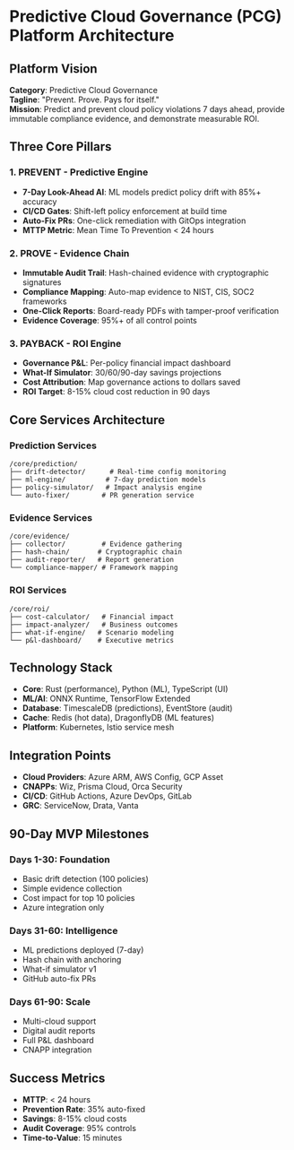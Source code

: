 # Predictive Cloud Governance (PCG) Platform Architecture

## Platform Vision
**Category**: Predictive Cloud Governance  
**Tagline**: "Prevent. Prove. Pays for itself."  
**Mission**: Predict and prevent cloud policy violations 7 days ahead, provide immutable compliance evidence, and demonstrate measurable ROI.

## Three Core Pillars

### 1. PREVENT - Predictive Engine
- **7-Day Look-Ahead AI**: ML models predict policy drift with 85%+ accuracy
- **CI/CD Gates**: Shift-left policy enforcement at build time
- **Auto-Fix PRs**: One-click remediation with GitOps integration
- **MTTP Metric**: Mean Time To Prevention < 24 hours

### 2. PROVE - Evidence Chain  
- **Immutable Audit Trail**: Hash-chained evidence with cryptographic signatures
- **Compliance Mapping**: Auto-map evidence to NIST, CIS, SOC2 frameworks
- **One-Click Reports**: Board-ready PDFs with tamper-proof verification
- **Evidence Coverage**: 95%+ of all control points

### 3. PAYBACK - ROI Engine
- **Governance P&L**: Per-policy financial impact dashboard
- **What-If Simulator**: 30/60/90-day savings projections
- **Cost Attribution**: Map governance actions to dollars saved
- **ROI Target**: 8-15% cloud cost reduction in 90 days

## Core Services Architecture

### Prediction Services
```
/core/prediction/
├── drift-detector/      # Real-time config monitoring
├── ml-engine/          # 7-day prediction models
├── policy-simulator/   # Impact analysis engine
└── auto-fixer/        # PR generation service
```

### Evidence Services
```
/core/evidence/
├── collector/         # Evidence gathering
├── hash-chain/       # Cryptographic chain
├── audit-reporter/   # Report generation
└── compliance-mapper/ # Framework mapping
```

### ROI Services
```
/core/roi/
├── cost-calculator/   # Financial impact
├── impact-analyzer/   # Business outcomes
├── what-if-engine/   # Scenario modeling
└── p&l-dashboard/    # Executive metrics
```

## Technology Stack
- **Core**: Rust (performance), Python (ML), TypeScript (UI)
- **ML/AI**: ONNX Runtime, TensorFlow Extended
- **Database**: TimescaleDB (predictions), EventStore (audit)
- **Cache**: Redis (hot data), DragonflyDB (ML features)
- **Platform**: Kubernetes, Istio service mesh

## Integration Points
- **Cloud Providers**: Azure ARM, AWS Config, GCP Asset
- **CNAPPs**: Wiz, Prisma Cloud, Orca Security
- **CI/CD**: GitHub Actions, Azure DevOps, GitLab
- **GRC**: ServiceNow, Drata, Vanta

## 90-Day MVP Milestones

### Days 1-30: Foundation
- Basic drift detection (100 policies)
- Simple evidence collection
- Cost impact for top 10 policies
- Azure integration only

### Days 31-60: Intelligence  
- ML predictions deployed (7-day)
- Hash chain with anchoring
- What-if simulator v1
- GitHub auto-fix PRs

### Days 61-90: Scale
- Multi-cloud support
- Digital audit reports
- Full P&L dashboard
- CNAPP integration

## Success Metrics
- **MTTP**: < 24 hours
- **Prevention Rate**: 35% auto-fixed
- **Savings**: 8-15% cloud costs
- **Audit Coverage**: 95% controls
- **Time-to-Value**: 15 minutes